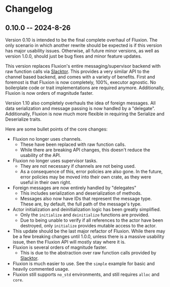 # Changelog

## 0.10.0 -- 2024-8-26

Version 0.10 is intended to be the final complete overhaul of Fluxion. The only scenario in which another rewrite should be expected is if this version has major usability issues. Otherwise, all future minor versions, as well as version 1.0.0, should just be bug fixes and minor feature updates.

This version replaces Fluxion's entire messaging/supervisor backend with raw function calls via [Slacktor](https://github.com/peperworx/slacktor). This provides a very similar API to the channel based backend, and comes with a variety of benefits. First and foremost is that Fluxion is now completely, 100%, executor agnostic. No boilerplate code or trait implementations are required anymore. Additionally, Fluxion is now orders of magnitude faster.

Version 1.10 also completely overhauls the idea of foreign messages. All data serialization and message passing is now handled by a "delegate". Additionally, Fluxion is now much more flexible in requiring the Serialize and Deserialize traits.

Here are some bullet points of the core changes:


- Fluxion no longer uses channels.
  - These have been replaced with raw function calls.
  - While there are breaking API changes, this doesn't reduce the usability of the API.
- Fluxion no longer uses supervisor tasks.
  - They are not necessary if channels are not being used.
  - As a consequence of this, error policies are also gone. In the future, error policies may be moved into their own crate, as they were useful in their own right.
- Foreign messages are now entirely handled by "delegates"
  - This includes serialization and deserialization of methods.
  - Messages also now have IDs that represent the message type. These are, by default, the full path of the message's type.
- Actor initialization and deinitialization logic has been greatly simplified.
  - Only the `initialize` and `deinitialize` functions are provided.
  - Due to being unable to verify if all references to the actor have been destroyed, only `initialize` provides mutable access to the actor.
- This update should be the last major refactor of Fluxion. While there may be a few breaking changes until 1.0.0, unless there is a massive usability issue, then the Fluxion API will mostly stay where it is.
- Fluxion is several orders of magnitude faster.
  - This is due to the abstraction over raw function calls provided by [Slacktor](https://github.com/peperworx/slacktor).
- Fluxion is much easier to use. See the `simple` example for basic and heavily commented usage.
- Fluxion still supports `no_std` environments, and still requires `alloc` and `core`. 